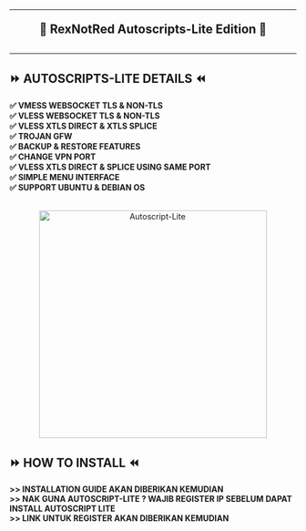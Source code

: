 <!DOCTYPE html>
<h2 align="center">
<hr>
🔱 RexNotRed Autoscripts-Lite Edition 🔱
<h2><hr>

## ⏩ AUTOSCRIPTS-LITE DETAILS ⏪
<b>
✅ VMESS WEBSOCKET TLS & NON-TLS <br>
✅ VLESS WEBSOCKET TLS & NON-TLS <br>
✅ VLESS XTLS DIRECT & XTLS SPLICE <br>
✅ TROJAN GFW <br>
✅ BACKUP & RESTORE FEATURES <br>
✅ CHANGE VPN PORT <br>
✅ VLESS XTLS DIRECT & SPLICE USING SAME PORT <br>
✅ SIMPLE MENU INTERFACE <br>
✅ SUPPORT UBUNTU & DEBIAN OS <br>
<br>
</b>
<p align="center">
<img src="https://user-images.githubusercontent.com/86051875/136363437-3cef873a-565d-4cee-aed7-bbde4a85397f.png" width="400" title="Autoscript-Lite">
</p>

## ⏩ HOW TO INSTALL ⏪
<b>
>> INSTALLATION GUIDE AKAN DIBERIKAN KEMUDIAN<br>
>> NAK GUNA AUTOSCRIPT-LITE ? WAJIB REGISTER IP SEBELUM DAPAT INSTALL AUTOSCRIPT LITE<br>
>> LINK UNTUK REGISTER AKAN DIBERIKAN KEMUDIAN <br>
<br>
</b>
